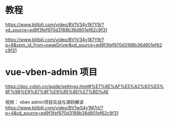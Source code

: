 
# 教程
https://www.bilibili.com/video/BV1V34y187Y9/?vd_source=ed9f3fef970d3188b36d901ef62c9f31



https://www.bilibili.com/video/BV1V34y187Y9/?p=8&spm_id_from=pageDriver&vd_source=ed9f3fef970d3188b36d901ef62c9f31


# vue-vben-admin 项目

https://doc.vvbin.cn/guide/settings.html#%E7%8E%AF%E5%A2%83%E5%8F%98%E9%87%8F%E9%85%8D%E7%BD%AE

视频：
vben admin项目实战与源码解读
https://www.bilibili.com/video/BV1wS4y1M7rt/?p=4&vd_source=ed9f3fef970d3188b36d901ef62c9f31
